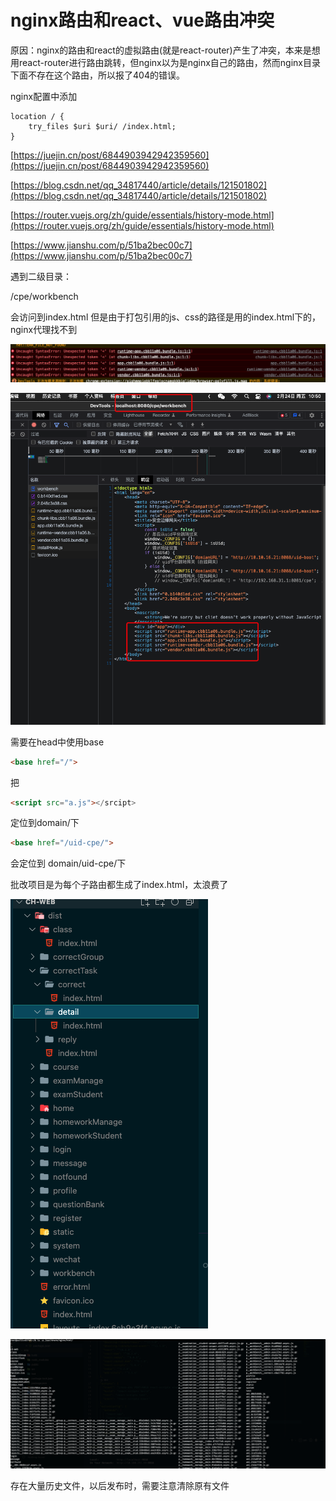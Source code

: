 #  nginx路由和react、vue路由冲突

原因：nginx的路由和react的虚拟路由(就是react-router)产生了冲突，本来是想用react-router进行路由跳转，但nginx以为是nginx自己的路由，然而nginx目录下面不存在这个路由，所以报了404的错误。

nginx配置中添加

```nginx
location / {
	try_files $uri $uri/ /index.html;
}
```

[https://juejin.cn/post/6844903942942359560](https://juejin.cn/post/6844903942942359560)

[https://blog.csdn.net/qq_34817440/article/details/121501802](https://blog.csdn.net/qq_34817440/article/details/121501802)

[https://router.vuejs.org/zh/guide/essentials/history-mode.html](https://router.vuejs.org/zh/guide/essentials/history-mode.html)

[https://www.jianshu.com/p/51ba2bec00c7](https://www.jianshu.com/p/51ba2bec00c7)



遇到二级目录：

/cpe/workbench

会访问到index.html 但是由于打包引用的js、css的路径是用的index.html下的，nginx代理找不到

![image-20230224105024924](./assets/image-20230224105024924.png)

![image-20230224105105854](./assets/image-20230224105105854.png)

需要在head中使用base

```html
<base href="/">
```

把

```html
<script src="a.js"></srcipt>
```

定位到domain/下

```html
<base href="/uid-cpe/">
```

会定位到 domain/uid-cpe/下





批改项目是为每个子路由都生成了index.html，太浪费了

![image-20230201215150488](./assets/image-20230201215150488.png)



![image-20230201215737199](./assets/image-20230201215737199.png)

存在大量历史文件，以后发布时，需要注意清除原有文件
